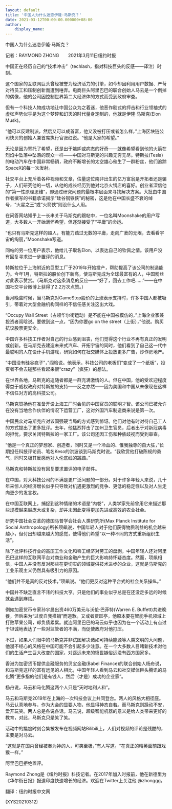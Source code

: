 ```yaml
---
layout: default
title: '中国人为什么迷恋伊隆·马斯克？'
date: 2021-03-12T00:00:00.000000+08:00
author:
    display_name: 
---
```


中国人为什么迷恋伊隆·马斯克？

记者：RAYMOND ZHONG　　2021年3月11日纽约时报

中国正在经历自己的“技术冲击”（techlash，指对科技巨头的反感——译注）时刻。

这个国家的互联网巨头曾经被誉为经济活力的引擎，如今却因利用用户数据、严苛对待员工和压制创新而遭到唾弃。电商巨头阿里巴巴的联合创始人马云是一个倒掉的偶像，他的公司因控制世界第二大经济体的方式而受到政府审查。

但有一个科技人物成功地让中国公众为之着迷，他恶作剧式的抨击和行业领袖式的虚张声势似乎是为这个梦碎和幻灭的时代量身定制的，他就是伊隆·马斯克(Elon Musk)。

“他可以反建制派，然后又可以成首富，他又没被打压或者怎么样，”上海区块链公司快贝的创始人兼首席执行官张红说。“他是大家的希望。”

无论是因为寄托了希望，还是出于嫉妒或病态的好奇——就像希望看到他的火箭在烈焰中坠落中坠落的观众一样——中国对马斯克的兴趣无穷无尽。特斯拉(Tesla)的电动汽车在中国非常畅销，政府不断增长的太空雄心催生了一群粉丝，他们追踪SpaceX的每一次发射。

社交平台上充斥着各种视频和文章，估量这位南非出生的亿万富翁是开拓者还是骗子，人们研究他的一切，从他的成长经历到他对北京火锅店的喜好。创业者深信他的“第一性原理思维”，即通过研究问题的最根本层面来寻找解决方案。大批由中国作者撰写的书籍承诺揭示“硅谷钢铁侠”的秘密，这是他在中国长盛不衰的绰号，“火星之王”或“火箭侠”则没什么人用。

在问答网站知乎上一长串关于马斯克的跟帖中，一位名叫Moonshake的用户写道，大多数人一开始满怀希望，但逐渐接受了“平庸”的命运。

“也只有马斯克这样的超人，有能力踏过无数的平庸，走向广袤的无垠，去看看宇宙的绚丽，”Moonshake写道。

同帖的另一位用户表示，他给儿子取名Elon，以表达自己的钦佩之情。该用户没有回复寻求进一步置评的消息。

特斯拉位于上海附近的巨型工厂于2019年开始投产，帮助提高了该公司的制造能力。今年1月，特斯拉的股价创下新高，使马斯克成为全球最富有的人，中国粉丝对此表示赞赏。（马斯克对这条消息的反应——“好了，回去工作吧……”——在中国社交平台微博上获得了2.2万次点赞。）

当月晚些时候，当马斯克对GameStop股价的上涨表示支持时，许多中国人都被吸引，带着对大型金融机构同样的不信任感关注这出大戏。

“Occupy Wall Street（占领华尔街运动）是不能在中国被模仿的，”上海企业家兼投资者阎晗说。要做到这一点，“因为你要go on the street（上街），”他说。购买抗议股票更安全。

中国许多科技工作者对自己的行业感到沮丧，他们觉得这个行业不再有真正的发明或创新。在马斯克去建造未来式汽车、开拓宇宙的同时，他们看到了自己这一代中最聪明的人在设计手机游戏，研究如何在社交媒体上投放更多广告，炒作房地产。

“中国没有硅谷疯子”，”阎晗说。他表示，科技公司的老板们“变成了一个纸板”，投资者不会去碰那些看起来很“crazy”（疯狂）的想法。

在世界各地，马斯克的追随者都是一群充满激情的人。但在中国，他的受欢迎程度得益于威权政府对特斯拉的支持——反之亦然——因为美国和中国从未像现在这样不信任对方的高科技公司。

马斯克赞扬他在准备开设上海工厂时会见的中国官员的聪明才智。该公司已被允许在没有当地合作伙伴的情况下运营工厂，这对外国汽车制造商来说是第一次。

中国民众对马斯克应对该国强硬当局的方式感到惊讶。他们对他有时对待自己工人的方式提出了更多批评。去年，他猛烈抨击了加州卫生官员，后者出于对新冠病毒的担忧，要求关闭特斯拉的一家工厂。该公司还因工伤和种族歧视而受到审查。

“他是一个真正的梦想家、创造者，同时又是一个冷血的、惟我独尊的自大狂，”长期担任科技评论员、笔名Keso的洪波谈到马斯克时说。“我欣赏他打破陈规的勇气，同时又极其反感他对人伦底线的践踏。”

马斯克和特斯拉没有回复要求置评的电子邮件。

在中国，对大科技公司的不满是更广泛问题的一部分。对于许多年轻人来说，几十年来惊人的经济增长似乎只导致对机遇更激烈的竞争、更低的稳定性以及对人生走向更少的发言权。

在中国互联网上，捕捉到这种情绪的术语是“内卷”，人类学家先前曾用它来描述那些规模越来越庞大或复杂，却并未因此变得更加先进或高效的农业社会。

研究中国社会变革的德国马普学会社会人类研究所(Max Planck Institute for Social Anthropology)所长项飙说，中国年轻人对于他们获得物质利益的机会越来越小，但付出却越来越大的感觉，使得他们希望“以一种不同的方式重新组织生活”。

除了批评科技行业的高压工作文化和零工经济对劳工的盘剥，中国年轻人还对阿里巴巴这样的互联网平台对商业和金融产生的巨大影响持怀疑态度。然而，项飙相信，中国人并没有反对那些在更切实的领域提供技术进步的企业，这就是马斯克的工业乐观主义仍然具有吸引力的原因。

“他们并不是真的反对技术，”项飙说。“他们更反对这种平台式的社会关系操纵。”

中国并不缺乏直言不讳的科技大亨。只是他们的事业似乎总是在还没走多远的时候就会遇到麻烦。

例如加密货币专家孙宇晨出资460万美元与沃伦·巴菲特(Warren E. Buffett)共进晚餐，但后来为“过度自我推销”而道歉。又或者贾跃亭，他原本要在智能手机领域上打败苹果公司，却负债累累。就连阿里巴巴的马云似乎也因为在一个活动上有点过于坦诚地表达了一些对监管者的不满，而促使政府对他打压。

不过，如果人们眼中的马斯克并非试图解决诸如可持续能源等人类文明的大问题，他漫不经心的风格在中国可能不会引起多少注意。在一个大多数人目睹新技术对他们的生活产生巨大改变的国家，对遥远未来的愤世嫉俗远没有西方国家多。

香港为加密货币提供金融服务的贝宝金融(Babel Finance)的联合创始人杨舟说，和马斯克这样的富有远见的人相比，中国年轻人看到马云和社交媒体巨头腾讯的马化腾“更多指的他们是有钱人，然后（才是）成功的企业家”。

杨舟说，马云和马化腾这两个人只是“天时地利人和”。

马云和马斯克2019年在上海的一次科技会议上共同登台。两人的风格大相径庭。马云认真地参与，作为大会的显要人物，他显得神态自若。而马斯克则躁动不安，爱开玩笑。两人总是各说各话。马云说，超级智能机器的意义是给人类带来更好的教育，对此，马斯克只是笑了笑。

活动中的尴尬时刻合集被发布在视频网站Bilibili上，人们对视频的评论是残酷的，主要是对马云。

“这就是在国内曾经被奉为神的人，可笑至极，”有人写道。“在真正的精英面前跟戏猴一样。”

阿里巴巴拒绝置评。

Raymond Zhong是《纽约时报》科技记者。在2017年加入时报前，他在新德里为《华尔街日报》报道印度快速增长的经济。欢迎在Twitter上关注他 @zhonggg。

翻译：纽约时报中文网

(XYS20210312)

